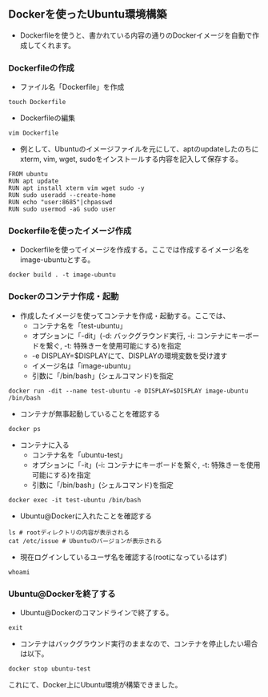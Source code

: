 ## Dockerを使ったUbuntu環境構築
- Dockerfileを使うと、書かれている内容の通りのDockerイメージを自動で作成してくれます。

### Dockerfileの作成
- ファイル名「Dockerfile」を作成
```
touch Dockerfile
```
- Dockerfileの編集
```
vim Dockerfile
```
- 例として、Ubuntuのイメージファイルを元にして、aptのupdateしたのちにxterm, vim, wget, sudoをインストールする内容を記入して保存する。
```
FROM ubuntu
RUN apt update
RUN apt install xterm vim wget sudo -y
RUN sudo useradd --create-home	
RUN echo "user:8685"|chpasswd 
RUN sudo usermod -aG sudo user
```
### Dockerfileを使ったイメージ作成
- Dockerfileを使ってイメージを作成する。ここでは作成するイメージ名をimage-ubuntuとする。
```
docker build . -t image-ubuntu
```
### Dockerのコンテナ作成・起動
- 作成したイメージを使ってコンテナを作成・起動する。ここでは、
  - コンテナ名を「test-ubuntu」
  - オプションに「-dit」(-d: バックグラウンド実行, -i: コンテナにキーボードを繋ぐ, -t: 特殊きーを使用可能にする)を指定
  - -e DISPLAY=$DISPLAYにて、DISPLAYの環境変数を受け渡す
  - イメージ名は「image-ubuntu」
  - 引数に「/bin/bash」(シェルコマンド)を指定
```
docker run -dit --name test-ubuntu -e DISPLAY=$DISPLAY image-ubuntu /bin/bash
```
- コンテナが無事起動していることを確認する
```
docker ps
```

- コンテナに入る
  - コンテナ名を「ubuntu-test」
  - オプションに「-it」(-i: コンテナにキーボードを繋ぐ, -t: 特殊きーを使用可能にする)を指定
  - 引数に「/bin/bash」(シェルコマンド)を指定
```
docker exec -it test-ubuntu /bin/bash
```


- Ubuntu@Dockerに入れたことを確認する
```
ls # rootディレクトリの内容が表示される
cat /etc/issue # Ubuntuのバージョンが表示される
```

- 現在ログインしているユーザ名を確認する(rootになっているはず)
```
whoami
```

### Ubuntu@Dockerを終了する
- Ubuntu@Dockerのコマンドラインで終了する。
```
exit
```
- コンテナはバックグラウンド実行のままなので、コンテナを停止したい場合は以下。
```
docker stop ubuntu-test
```


これにて、Docker上にUbuntu環境が構築できました。
